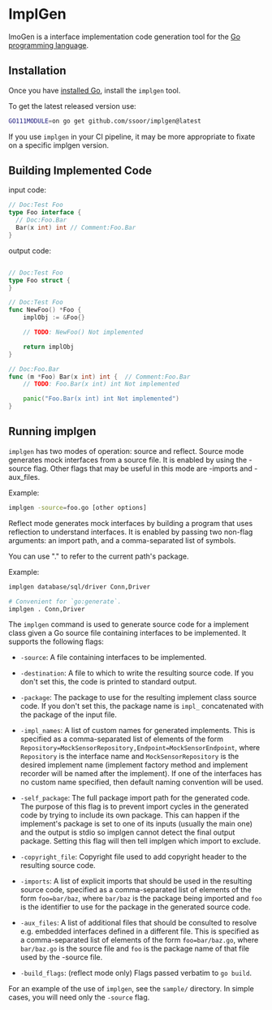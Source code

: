ImplGen
======

ImoGen is a interface implementation code generation tool for the [Go programming language][golang].

Installation
------------

Once you have [installed Go][golang-install], install the `implgen` tool.

To get the latest released version use:

```bash
GO111MODULE=on go get github.com/ssoor/implgen@latest
```

If you use `implgen` in your CI pipeline, it may be more appropriate to fixate
on a specific implgen version.

Building Implemented Code
--------------

input code: 

```go
// Doc:Test Foo
type Foo interface {
  // Doc:Foo.Bar
  Bar(x int) int // Comment:Foo.Bar
}

```

output code:

```go

// Doc:Test Foo
type Foo struct {
}

// Doc:Test Foo
func NewFoo() *Foo {
    implObj := &Foo{}

    // TODO: NewFoo() Not implemented

    return implObj
}

// Doc:Foo.Bar
func (m *Foo) Bar(x int) int {  // Comment:Foo.Bar
    // TODO: Foo.Bar(x int) int Not implemented

    panic("Foo.Bar(x int) int Not implemented")
}
```


Running implgen
---------------

`implgen` has two modes of operation: source and reflect.
Source mode generates mock interfaces from a source file.
It is enabled by using the -source flag. Other flags that
may be useful in this mode are -imports and -aux_files.

Example:

```bash
implgen -source=foo.go [other options]
```

Reflect mode generates mock interfaces by building a program
that uses reflection to understand interfaces. It is enabled
by passing two non-flag arguments: an import path, and a
comma-separated list of symbols.

You can use "." to refer to the current path's package.

Example:

```bash
implgen database/sql/driver Conn,Driver

# Convenient for `go:generate`.
implgen . Conn,Driver
```

The `implgen` command is used to generate source code for a implement
class given a Go source file containing interfaces to be implemented.
It supports the following flags:

* `-source`: A file containing interfaces to be implemented.

* `-destination`: A file to which to write the resulting source code. If you
    don't set this, the code is printed to standard output.

* `-package`: The package to use for the resulting implement class
    source code. If you don't set this, the package name is `impl_` concatenated
    with the package of the input file.

* `-impl_names`: A list of custom names for generated implements. This is specified
    as a comma-separated list of elements of the form
    `Repository=MockSensorRepository,Endpoint=MockSensorEndpoint`, where
    `Repository` is the interface name and `MockSensorRepository` is the desired
    implement name (implement factory method and implement recorder will be named after the implement).
    If one of the interfaces has no custom name specified, then default naming
    convention will be used.
    
* `-self_package`: The full package import path for the generated code. The purpose 
    of this flag is to prevent import cycles in the generated code by trying to include 
    its own package. This can happen if the implement's package is set to one of its 
    inputs (usually the main one) and the output is stdio so implgen cannot detect the 
    final output package. Setting this flag will then tell implgen which import to exclude.

* `-copyright_file`: Copyright file used to add copyright header to the resulting source code.

* `-imports`: A list of explicit imports that should be used in the resulting
    source code, specified as a comma-separated list of elements of the form
    `foo=bar/baz`, where `bar/baz` is the package being imported and `foo` is
    the identifier to use for the package in the generated source code.

* `-aux_files`: A list of additional files that should be consulted to
    resolve e.g. embedded interfaces defined in a different file. This is
    specified as a comma-separated list of elements of the form
    `foo=bar/baz.go`, where `bar/baz.go` is the source file and `foo` is the
    package name of that file used by the -source file.

* `-build_flags`: (reflect mode only) Flags passed verbatim to `go build`.

For an example of the use of `implgen`, see the `sample/` directory. In simple
cases, you will need only the `-source` flag.


[golang]:          http://golang.org/
[golang-install]:  http://golang.org/doc/install.html#releases
[gomock-ref]:      http://godoc.org/github.com/golang/mock/gomock
[travis-ci-badge]: https://travis-ci.org/golang/mock.svg?branch=master
[travis-ci]:       https://travis-ci.org/golang/mock
[godoc-badge]:     https://godoc.org/github.com/golang/mock/gomock?status.svg
[godoc]:           https://godoc.org/github.com/golang/mock/gomock

